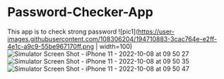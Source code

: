 # Password-Checker-App
This app is to check strong password
![pic1](https://user-images.githubusercontent.com/108306204/194710883-3cac764e-e2ff-4e1c-a9c9-55be967170ff.png | width=100)
![Simulator Screen Shot - iPhone 11 - 2022-10-08 at 09 50 27](https://user-images.githubusercontent.com/108306204/194710884-39094291-395a-475a-9f21-b3506673f13b.png)
![Simulator Screen Shot - iPhone 11 - 2022-10-08 at 09 50 35](https://user-images.githubusercontent.com/108306204/194710885-9627bdd7-4490-430d-a747-f153601a2979.png)
![Simulator Screen Shot - iPhone 11 - 2022-10-08 at 09 50 47](https://user-images.githubusercontent.com/108306204/194710886-f64e12cb-5c4e-4c76-b3e7-f1b191abf33f.png)
